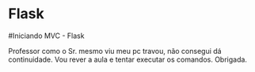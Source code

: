 # Flask

#Iniciando MVC - Flask

Professor como o Sr. mesmo viu meu pc travou, não consegui dá continuidade.
Vou rever a aula e tentar executar os comandos.
Obrigada.
